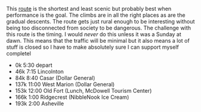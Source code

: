 This [route](https://ridewithgps.com/routes/50948539) is the shortest and least scenic but probably best when performance is the goal. The climbs are in all the right places as are the gradual descents. The route gets just rural enough to be interesting without being too disconnected from society to be dangerous. The challenge with this route is the timing. I would *never* do this unless it was a Sunday at dawn. This means that the traffic will be minimal but it also means a lot of stuff is closed so I have to make absolutely sure I can support myself completel

- 0k 5:30 depart
- 46k 7:15 Lincolnton
- 84k 8:40 Casar (Dollar General)
- 137k 11:00 West Marion (Dollar General)
- 153k 12:00 Old Fort (Lunch, McDowell Tourism Center)
- 166k 1:00 Ridgecrest (NibbleNook Ice Cream)
- 193k 2:00 Asheville